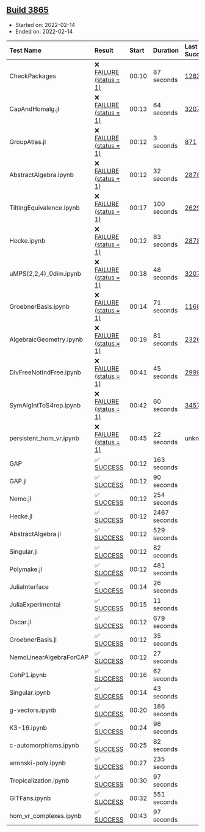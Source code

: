 ## [Build 3865](https://oscarci.mathematik.uni-kl.de/job/oscar-stable/3865/)

* Started on: 2022-02-14
* Ended on: 2022-02-14

| Test Name    | Result | Start | Duration | Last Success | First Failure |
|:-------------|:-------|:------|:---------|:-------------|:--------------|
| CheckPackages | ❌ [FAILURE (status = 1)](https://oscarci.mathematik.uni-kl.de/job/oscar-stable/3865/artifact/logs/build-3865/CheckPackages.log) | 00:10 | 87 seconds | [1263](https://oscarci.mathematik.uni-kl.de/job/oscar-stable/1263/) | [1264](https://oscarci.mathematik.uni-kl.de/job/oscar-stable/1264/) |
| CapAndHomalg.jl | ❌ [FAILURE (status = 1)](https://oscarci.mathematik.uni-kl.de/job/oscar-stable/3865/artifact/logs/build-3865/CapAndHomalg.jl.log) | 00:13 | 64 seconds | [3207](https://oscarci.mathematik.uni-kl.de/job/oscar-stable/3207/) | [3208](https://oscarci.mathematik.uni-kl.de/job/oscar-stable/3208/) |
| GroupAtlas.jl | ❌ [FAILURE (status = 1)](https://oscarci.mathematik.uni-kl.de/job/oscar-stable/3865/artifact/logs/build-3865/GroupAtlas.jl.log) | 00:12 | 3 seconds | [871](https://oscarci.mathematik.uni-kl.de/job/oscar-stable/871/) | [872](https://oscarci.mathematik.uni-kl.de/job/oscar-stable/872/) |
| AbstractAlgebra.ipynb | ❌ [FAILURE (status = 1)](https://oscarci.mathematik.uni-kl.de/job/oscar-stable/3865/artifact/logs/build-3865/AbstractAlgebra.ipynb.log) | 00:12 | 32 seconds | [2878](https://oscarci.mathematik.uni-kl.de/job/oscar-stable/2878/) | [2879](https://oscarci.mathematik.uni-kl.de/job/oscar-stable/2879/) |
| TiltingEquivalence.ipynb | ❌ [FAILURE (status = 1)](https://oscarci.mathematik.uni-kl.de/job/oscar-stable/3865/artifact/logs/build-3865/TiltingEquivalence.ipynb.log) | 00:17 | 100 seconds | [2629](https://oscarci.mathematik.uni-kl.de/job/oscar-stable/2629/) | [2630](https://oscarci.mathematik.uni-kl.de/job/oscar-stable/2630/) |
| Hecke.ipynb | ❌ [FAILURE (status = 1)](https://oscarci.mathematik.uni-kl.de/job/oscar-stable/3865/artifact/logs/build-3865/Hecke.ipynb.log) | 00:12 | 83 seconds | [2878](https://oscarci.mathematik.uni-kl.de/job/oscar-stable/2878/) | [2879](https://oscarci.mathematik.uni-kl.de/job/oscar-stable/2879/) |
| uMPS(2,2,4)_0dim.ipynb | ❌ [FAILURE (status = 1)](https://oscarci.mathematik.uni-kl.de/job/oscar-stable/3865/artifact/logs/build-3865/uMPS-2-2-4-_0dim.ipynb.log) | 00:18 | 48 seconds | [3207](https://oscarci.mathematik.uni-kl.de/job/oscar-stable/3207/) | [3208](https://oscarci.mathematik.uni-kl.de/job/oscar-stable/3208/) |
| GroebnerBasis.ipynb | ❌ [FAILURE (status = 1)](https://oscarci.mathematik.uni-kl.de/job/oscar-stable/3865/artifact/logs/build-3865/GroebnerBasis.ipynb.log) | 00:14 | 71 seconds | [1168](https://oscarci.mathematik.uni-kl.de/job/oscar-stable/1168/) | [1169](https://oscarci.mathematik.uni-kl.de/job/oscar-stable/1169/) |
| AlgebraicGeometry.ipynb | ❌ [FAILURE (status = 1)](https://oscarci.mathematik.uni-kl.de/job/oscar-stable/3865/artifact/logs/build-3865/AlgebraicGeometry.ipynb.log) | 00:19 | 81 seconds | [2326](https://oscarci.mathematik.uni-kl.de/job/oscar-stable/2326/) | [2327](https://oscarci.mathematik.uni-kl.de/job/oscar-stable/2327/) |
| DivFreeNotIndFree.ipynb | ❌ [FAILURE (status = 1)](https://oscarci.mathematik.uni-kl.de/job/oscar-stable/3865/artifact/logs/build-3865/DivFreeNotIndFree.ipynb.log) | 00:41 | 45 seconds | [2998](https://oscarci.mathematik.uni-kl.de/job/oscar-stable/2998/) | [2999](https://oscarci.mathematik.uni-kl.de/job/oscar-stable/2999/) |
| SymAlgIntToS4rep.ipynb | ❌ [FAILURE (status = 1)](https://oscarci.mathematik.uni-kl.de/job/oscar-stable/3865/artifact/logs/build-3865/SymAlgIntToS4rep.ipynb.log) | 00:42 | 60 seconds | [3457](https://oscarci.mathematik.uni-kl.de/job/oscar-stable/3457/) | [3458](https://oscarci.mathematik.uni-kl.de/job/oscar-stable/3458/) |
| persistent_hom_vr.ipynb | ❌ [FAILURE (status = 1)](https://oscarci.mathematik.uni-kl.de/job/oscar-stable/3865/artifact/logs/build-3865/persistent_hom_vr.ipynb.log) | 00:45 | 22 seconds | unknown | unknown |
| GAP | ✅ [SUCCESS](https://oscarci.mathematik.uni-kl.de/job/oscar-stable/3865/artifact/logs/build-3865/GAP.log) | 00:12 | 163 seconds |  |  |
| GAP.jl | ✅ [SUCCESS](https://oscarci.mathematik.uni-kl.de/job/oscar-stable/3865/artifact/logs/build-3865/GAP.jl.log) | 00:12 | 90 seconds |  |  |
| Nemo.jl | ✅ [SUCCESS](https://oscarci.mathematik.uni-kl.de/job/oscar-stable/3865/artifact/logs/build-3865/Nemo.jl.log) | 00:12 | 254 seconds |  |  |
| Hecke.jl | ✅ [SUCCESS](https://oscarci.mathematik.uni-kl.de/job/oscar-stable/3865/artifact/logs/build-3865/Hecke.jl.log) | 00:12 | 2467 seconds |  |  |
| AbstractAlgebra.jl | ✅ [SUCCESS](https://oscarci.mathematik.uni-kl.de/job/oscar-stable/3865/artifact/logs/build-3865/AbstractAlgebra.jl.log) | 00:12 | 529 seconds |  |  |
| Singular.jl | ✅ [SUCCESS](https://oscarci.mathematik.uni-kl.de/job/oscar-stable/3865/artifact/logs/build-3865/Singular.jl.log) | 00:12 | 82 seconds |  |  |
| Polymake.jl | ✅ [SUCCESS](https://oscarci.mathematik.uni-kl.de/job/oscar-stable/3865/artifact/logs/build-3865/Polymake.jl.log) | 00:12 | 481 seconds |  |  |
| JuliaInterface | ✅ [SUCCESS](https://oscarci.mathematik.uni-kl.de/job/oscar-stable/3865/artifact/logs/build-3865/JuliaInterface.log) | 00:14 | 26 seconds |  |  |
| JuliaExperimental | ✅ [SUCCESS](https://oscarci.mathematik.uni-kl.de/job/oscar-stable/3865/artifact/logs/build-3865/JuliaExperimental.log) | 00:15 | 11 seconds |  |  |
| Oscar.jl | ✅ [SUCCESS](https://oscarci.mathematik.uni-kl.de/job/oscar-stable/3865/artifact/logs/build-3865/Oscar.jl.log) | 00:12 | 679 seconds |  |  |
| GroebnerBasis.jl | ✅ [SUCCESS](https://oscarci.mathematik.uni-kl.de/job/oscar-stable/3865/artifact/logs/build-3865/GroebnerBasis.jl.log) | 00:12 | 35 seconds |  |  |
| NemoLinearAlgebraForCAP | ✅ [SUCCESS](https://oscarci.mathematik.uni-kl.de/job/oscar-stable/3865/artifact/logs/build-3865/NemoLinearAlgebraForCAP.log) | 00:12 | 27 seconds |  |  |
| CohP1.ipynb | ✅ [SUCCESS](https://oscarci.mathematik.uni-kl.de/job/oscar-stable/3865/artifact/logs/build-3865/CohP1.ipynb.log) | 00:16 | 62 seconds |  |  |
| Singular.ipynb | ✅ [SUCCESS](https://oscarci.mathematik.uni-kl.de/job/oscar-stable/3865/artifact/logs/build-3865/Singular.ipynb.log) | 00:14 | 43 seconds |  |  |
| g-vectors.ipynb | ✅ [SUCCESS](https://oscarci.mathematik.uni-kl.de/job/oscar-stable/3865/artifact/logs/build-3865/g-vectors.ipynb.log) | 00:20 | 186 seconds |  |  |
| K3-16.ipynb | ✅ [SUCCESS](https://oscarci.mathematik.uni-kl.de/job/oscar-stable/3865/artifact/logs/build-3865/K3-16.ipynb.log) | 00:24 | 98 seconds |  |  |
| c-automorphisms.ipynb | ✅ [SUCCESS](https://oscarci.mathematik.uni-kl.de/job/oscar-stable/3865/artifact/logs/build-3865/c-automorphisms.ipynb.log) | 00:25 | 82 seconds |  |  |
| wronski-poly.ipynb | ✅ [SUCCESS](https://oscarci.mathematik.uni-kl.de/job/oscar-stable/3865/artifact/logs/build-3865/wronski-poly.ipynb.log) | 00:27 | 235 seconds |  |  |
| Tropicalization.ipynb | ✅ [SUCCESS](https://oscarci.mathematik.uni-kl.de/job/oscar-stable/3865/artifact/logs/build-3865/Tropicalization.ipynb.log) | 00:30 | 97 seconds |  |  |
| GITFans.ipynb | ✅ [SUCCESS](https://oscarci.mathematik.uni-kl.de/job/oscar-stable/3865/artifact/logs/build-3865/GITFans.ipynb.log) | 00:32 | 551 seconds |  |  |
| hom_vr_complexes.ipynb | ✅ [SUCCESS](https://oscarci.mathematik.uni-kl.de/job/oscar-stable/3865/artifact/logs/build-3865/hom_vr_complexes.ipynb.log) | 00:43 | 97 seconds |  |  |
